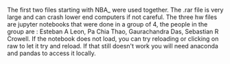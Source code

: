 The first two files starting with NBA_ were used together. The .rar 
file is very large and can crash lower end computers if not careful. The 
three hw files are jupyter notebooks that were done in a group of 4, the 
people in the group are : Esteban A Leon, Pa Chia Thao, Gaurachandra 
Das, Sebastian R Crowell. If the notebook does not load, you can try 
reloading or clicking on raw to let it try and reload. If that still 
doesn't work you will need anaconda and pandas to access it locally.
